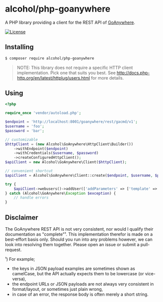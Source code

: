 # alcohol/php-goanywhere

A PHP library providing a client for the REST API of [GoAnywhere](https://www.goanywhere.com).

[![License](https://img.shields.io/packagist/l/alcohol/php-goanywhere.svg?style=flat-square)](https://packagist.org/packages/alcohol/go-anywhere)

## Installing

``` sh
$ composer require alcohol/php-goanywhere
```

> NOTE: This library does not require a specific HTTP client implementation. Pick one that suits you best. See
> http://docs.php-http.org/en/latest/httplug/users.html for more details.

## Using

``` php
<?php

require_once 'vendor/autoload.php';

$endpoint = 'http://localhost:8001/goanywhere/rest/gacmd/v1';
$username = 'foo';
$password = 'bar';

// customizable
$httpClient = (new Alcohol\GoAnywhere\HttpClient\Builder())
    ->withEndpoint($endpoint)
    ->withCredentials($username, $password)
    ->createConfiguredHttpClient();
$apiClient = new Alcohol\GoAnywhere\Client($httpClient);

// convenient shortcut
$apiClient = Alcohol\GoAnywhere\Client::create($endpoint, $username, $password);

try {
    $apiClient->webusers()->addUser(['addParameters' => ['template' => 'my-template', 'username' => 'Foo']]);
} catch (Alcohol\GoAnywhere\Exception $exception) {
    // handle errors
}
```

## Disclaimer

The GoAnywhere REST API is not very consistent, nor would I qualify their documentation as "complete"¹. This 
implementation therefor is made on a best-effort basis only. Should you run into any problems however, we can
look into resolving them together. Please open an issue or submit a pull-request.

¹) For example;

- the keys in JSON payload examples are sometimes shown as camelCase, but the API actually expects them to be lowercase (or vice-versa),
- the endpoint URLs or JSON payloads are not always very consistent in format/layout, or sometimes just plain wrong,
- in case of an error, the response body is often merely a short string.
